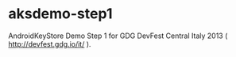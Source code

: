 aksdemo-step1
=============

AndroidKeyStore Demo Step 1 for GDG DevFest Central Italy 2013 ( http://devfest.gdg.io/it/ ).
